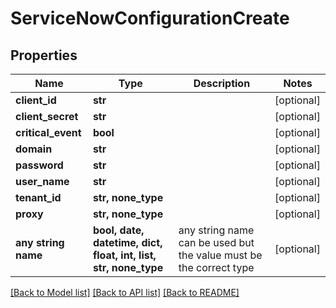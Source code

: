 # ServiceNowConfigurationCreate


## Properties
Name | Type | Description | Notes
------------ | ------------- | ------------- | -------------
**client_id** | **str** |  | [optional] 
**client_secret** | **str** |  | [optional] 
**critical_event** | **bool** |  | [optional] 
**domain** | **str** |  | [optional] 
**password** | **str** |  | [optional] 
**user_name** | **str** |  | [optional] 
**tenant_id** | **str, none_type** |  | [optional] 
**proxy** | **str, none_type** |  | [optional] 
**any string name** | **bool, date, datetime, dict, float, int, list, str, none_type** | any string name can be used but the value must be the correct type | [optional]

[[Back to Model list]](../README.md#documentation-for-models) [[Back to API list]](../README.md#documentation-for-api-endpoints) [[Back to README]](../README.md)


